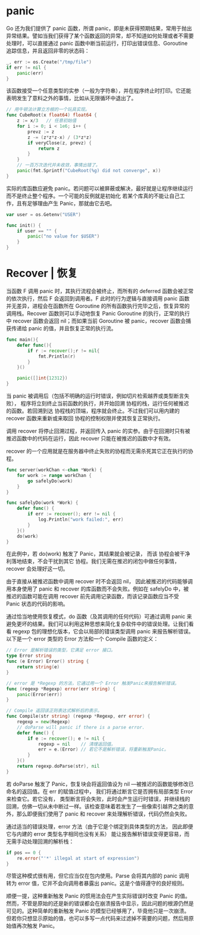# panic

Go 还为我们提供了 panic 函数，所谓 panic，即是未获得预期结果，常用于抛出异常结果。譬如当我们获得了某个函数返回的异常，却不知道如何处理或者不需要处理时，可以直接通过 panic 函数中断当前运行，打印出错误信息、Goroutine 追踪信息，并且返回非零的状态码：

```go
_, err := os.Create("/tmp/file")
if err != nil {
	panic(err)
}
```

该函数接受一个任意类型的实参（一般为字符串），并在程序终止时打印。它还能表明发生了意料之外的事情，比如从无限循环中退出了。

```go
// 用牛顿法计算立方根的一个玩具实现。
func CubeRoot(x float64) float64 {
	z := x/3   // 任意初始值
	for i := 0; i < 1e6; i++ {
		prevz := z
		z -= (z*z*z-x) / (3*z*z)
		if veryClose(z, prevz) {
			return z
		}
	}
	// 一百万次迭代并未收敛，事情出错了。
	panic(fmt.Sprintf("CubeRoot(%g) did not converge", x))
}
```

实际的库函数应避免 panic。若问题可以被屏蔽或解决，最好就是让程序继续运行而不是终止整个程序。一个可能的反例就是初始化 若某个库真的不能让自己工作，且有足够理由产生 Panic，那就由它去吧。

```go
var user = os.Getenv("USER")

func init() {
	if user == "" {
		panic("no value for $USER")
	}
}
```

# Recover | 恢复

当函数 F 调用 panic 时，其执行流程会被终止，而所有的 deferred 函数会被正常的依次执行，然后 F 会返回到调用者。F 此时的行为逻辑与直接调用 panic 函数并无差异，进程会在函数所在 Goroutine 的所有函数执行完毕之后，恢复异常的调用栈。Recover 函数则可以手动地恢复 Panic Goroutine 的执行，正常的执行中 recover 函数会返回 nil；而如果当前 Goroutine 被 panic，recover 函数会捕获传递给 panic 的值，并且恢复正常的执行流。

```go
func main(){
    defer func(){
        if r := recover();r != nil{
            fmt.Println(r)
        }
	}()

    panic([]int{12312})
}
```

当 panic 被调用后（包括不明确的运行时错误，例如切片检索越界或类型断言失败）， 程序将立刻终止当前函数的执行，并开始回溯 协程的栈，运行任何被推迟的函数。若回溯到达 协程栈的顶端，程序就会终止。不过我们可以用内建的 recover 函数来重新或来取回 协程的控制权限并使其恢复正常执行。

调用 recover 将停止回溯过程，并返回传入 panic 的实参。由于在回溯时只有被推迟函数中的代码在运行，因此 recover 只能在被推迟的函数中才有效。

recover 的一个应用就是在服务器中终止失败的协程而无需杀死其它正在执行的协程。

```go
func server(workChan <-chan *Work) {
	for work := range workChan {
		go safelyDo(work)
	}
}

func safelyDo(work *Work) {
	defer func() {
		if err := recover(); err != nil {
			log.Println("work failed:", err)
		}
	}()
	do(work)
}
```

在此例中，若 do(work) 触发了 Panic，其结果就会被记录， 而该 协程会被干净利落地结束，不会干扰到其它 协程。我们无需在推迟的闭包中做任何事情， recover 会处理好这一切。

由于直接从被推迟函数中调用 recover 时不会返回 nil， 因此被推迟的代码能够调用本身使用了 panic 和 recover 的库函数而不会失败。例如在 safelyDo 中，被推迟的函数可能在调用 recover 前先调用记录函数，而该记录函数应当不受 Panic 状态的代码的影响。

通过恰当地使用恢复模式，do 函数（及其调用的任何代码）可通过调用 panic 来避免更坏的结果。我们可以利用这种思想来简化复杂软件中的错误处理。让我们看看 regexp 包的理想化版本，它会以局部的错误类型调用 panic 来报告解析错误。以下是一个 error 类型的 Error 方法和一个 Compile 函数的定义：

```go
// Error 是解析错误的类型，它满足 error 接口。
type Error string
func (e Error) Error() string {
	return string(e)
}

// error 是 *Regexp 的方法，它通过用一个 Error 触发Panic来报告解析错误。
func (regexp *Regexp) error(err string) {
	panic(Error(err))
}

// Compile 返回该正则表达式解析后的表示。
func Compile(str string) (regexp *Regexp, err error) {
	regexp = new(Regexp)
	// doParse will panic if there is a parse error.
	defer func() {
		if e := recover(); e != nil {
			regexp = nil    // 清理返回值。
			err = e.(Error) // 若它不是解析错误，将重新触发Panic。
		}
	}()
	return regexp.doParse(str), nil
}
```

若 doParse 触发了 Panic，恢复块会将返回值设为 nil —被推迟的函数能够修改已命名的返回值。在 err 的赋值过程中， 我们将通过断言它是否拥有局部类型 Error 来检查它。若它没有， 类型断言将会失败，此时会产生运行时错误，并继续栈的回溯，仿佛一切从未中断过一样。该检查意味着若发生了一些像索引越界之类的意外，那么即便我们使用了 panic 和 recover 来处理解析错误，代码仍然会失败。

通过适当的错误处理，error 方法（由于它是个绑定到具体类型的方法， 因此即便它与内建的 error 类型名字相同也没有关系） 能让报告解析错误变得更容易，而无需手动处理回溯的解析栈：

```go
if pos == 0 {
	re.error("'*' illegal at start of expression")
}
```

尽管这种模式很有用，但它应当仅在包内使用。Parse 会将其内部的 panic 调用转为 error 值，它并不会向调用者暴露出 panic。这是个值得遵守的良好规则。

顺便一提，这种重新触发 Panic 的惯用法会在产生实际错误时改变 Panic 的值。然而，不管是原始的还是新的错误都会在崩溃报告中显示，因此问题的根源仍然是可见的。这种简单的重新触发 Panic 的模型已经够用了，毕竟他只是一次崩溃。但若你只想显示原始的值，也可以多写一点代码来过滤掉不需要的问题，然后用原始值再次触发 Panic。
